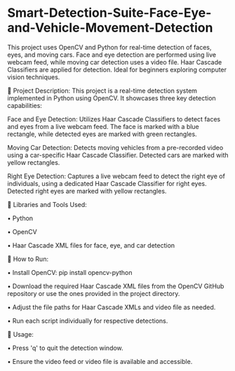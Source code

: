 # Smart-Detection-Suite-Face-Eye-and-Vehicle-Movement-Detection
This project uses OpenCV and Python for real-time detection of faces, eyes, and moving cars. Face and eye detection are performed using live webcam feed, while moving car detection uses a video file. Haar Cascade Classifiers are applied for detection. Ideal for beginners exploring computer vision techniques.

📁 Project Description:
This project is a real-time detection system implemented in Python using OpenCV. It showcases three key detection capabilities:

Face and Eye Detection:
Utilizes Haar Cascade Classifiers to detect faces and eyes from a live webcam feed. The face is marked with a blue rectangle, while detected eyes are marked with green rectangles.

Moving Car Detection:
Detects moving vehicles from a pre-recorded video using a car-specific Haar Cascade Classifier. Detected cars are marked with yellow rectangles.

Right Eye Detection:
Captures a live webcam feed to detect the right eye of individuals, using a dedicated Haar Cascade Classifier for right eyes. Detected right eyes are marked with yellow rectangles.

🔧 Libraries and Tools Used:

•	Python

•	OpenCV

•	Haar Cascade XML files for face, eye, and car detection

🚀 How to Run:

•	Install OpenCV: pip install opencv-python

•	Download the required Haar Cascade XML files from the OpenCV GitHub repository or use the ones provided in the project directory.

•	Adjust the file paths for Haar Cascade XMLs and video file as needed.

•	Run each script individually for respective detections.

📝 Usage:

•	Press 'q' to quit the detection window.

•	Ensure the video feed or video file is available and accessible.

